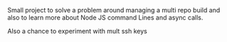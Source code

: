 Small project to solve a problem around managing a multi repo build and also to learn more about Node JS command Lines and async calls.


Also a chance to experiment with mult ssh keys
